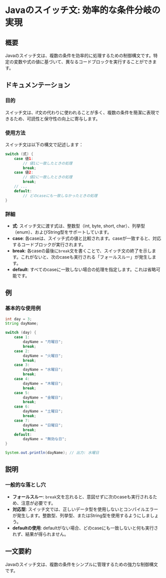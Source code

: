 <!--
Meta Description: # Javaのスイッチ文: 効率的な条件分岐の実現 ## 概要 Javaのスイッチ文は、複数の条件を効率的に処理するための制御構文です。特定の変数や式の値に基づいて、異なるコードブロックを実行することができます。 ## ドキュメンテーション ### 目的 スイッチ文は、if文の代わりに使われることが...
Meta Keywords: break, case, dayname, default, javaのスイッチ文は
-->

# Javaのスイッチ文: 効率的な条件分岐の実現

## 概要
Javaのスイッチ文は、複数の条件を効率的に処理するための制御構文です。特定の変数や式の値に基づいて、異なるコードブロックを実行することができます。

## ドキュメンテーション
### 目的
スイッチ文は、if文の代わりに使われることが多く、複数の条件を簡潔に表現できるため、可読性と保守性の向上に寄与します。

### 使用方法
スイッチ文は以下の構文で記述します：

```java
switch (式) {
    case 値1:
        // 値1に一致したときの処理
        break;
    case 値2:
        // 値2に一致したときの処理
        break;
    // ...
    default:
        // どのcaseにも一致しなかったときの処理
}
```

### 詳細
- **式**: スイッチ文に渡す式は、整数型（int, byte, short, char）、列挙型（enum）、およびString型をサポートしています。
- **case**: 各caseは、スイッチ式の値と比較されます。caseが一致すると、対応するコードブロックが実行されます。
- **break**: 各caseの最後に`break`文を書くことで、スイッチ文の終了を示します。これがないと、次のcaseも実行される「フォールスルー」が発生します。
- **default**: すべてのcaseに一致しない場合の処理を指定します。これは省略可能です。

## 例
### 基本的な使用例

```java
int day = 3;
String dayName;

switch (day) {
    case 1:
        dayName = "月曜日";
        break;
    case 2:
        dayName = "火曜日";
        break;
    case 3:
        dayName = "水曜日";
        break;
    case 4:
        dayName = "木曜日";
        break;
    case 5:
        dayName = "金曜日";
        break;
    case 6:
        dayName = "土曜日";
        break;
    case 7:
        dayName = "日曜日";
        break;
    default:
        dayName = "無効な日";
}

System.out.println(dayName); // 出力: 水曜日
```

## 説明
### 一般的な落とし穴
- **フォールスルー**: `break`文を忘れると、意図せずに次のcaseも実行されるため、注意が必要です。
- **対応型**: スイッチ文では、正しいデータ型を使用しないとコンパイルエラーが発生します。整数型、列挙型、またはString型を使用するようにしましょう。
- **defaultの使用**: defaultがない場合、どのcaseにも一致しないと何も実行されず、結果が得られません。

## 一文要約
Javaのスイッチ文は、複数の条件をシンプルに管理するための強力な制御構文です。